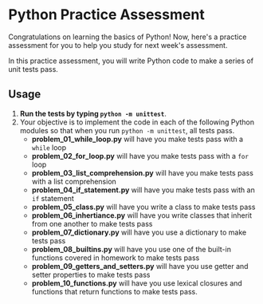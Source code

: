 # Python Practice Assessment

Congratulations on learning the basics of Python! Now, here's a practice
assessment for you to help you study for next week's assessment.

In this practice assessment, you will write Python code to make a series of
unit tests pass.

## Usage

1. **Run the tests by typing `python -m unittest`**.
2. Your objective is to implement the code in each of the following Python
   modules so that when you run `python -m unittest`, all tests pass.
   * **problem_01_while_loop.py** will have you make tests pass with  a `while`
     loop
   * **problem_02_for_loop.py** will have you make tests pass with a `for`
     loop
   * **problem_03_list_comprehension.py** will have you make tests pass with a
     list comprehension
   * **problem_04_if_statement.py** will have you make tests pass with an `if`
     statement
   * **problem_05_class.py** will have you write a class to make tests pass
   * **problem_06_inhertiance.py** will have you write classes that inherit from
     one another to make tests pass
   * **problem_07_dictionary.py** will have you use a dictionary to make tests
     pass
   * **problem_08_builtins.py** will have you use one of the built-in functions
     covered in homework to make tests pass
   * **problem_09_getters_and_setters.py** will have you use getter and setter
     properties to make tests pass
   * **problem_10_functions.py** will have you use lexical closures and
     functions that return functions to make tests pass.
